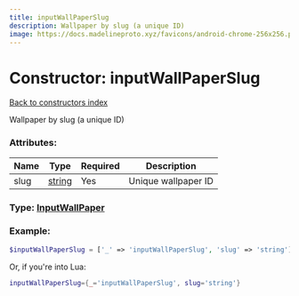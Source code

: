 ```yaml
---
title: inputWallPaperSlug
description: Wallpaper by slug (a unique ID)
image: https://docs.madelineproto.xyz/favicons/android-chrome-256x256.png
---
```

# Constructor: inputWallPaperSlug  
[Back to constructors index](index.md)



Wallpaper by slug (a unique ID)

### Attributes:

| Name     |    Type       | Required | Description |
|----------|---------------|----------|-------------|
|slug|[string](../types/string.md) | Yes|Unique wallpaper ID|



### Type: [InputWallPaper](../types/InputWallPaper.md)


### Example:

```php
$inputWallPaperSlug = ['_' => 'inputWallPaperSlug', 'slug' => 'string'];
```  


Or, if you're into Lua:

```lua
inputWallPaperSlug={_='inputWallPaperSlug', slug='string'}

```


